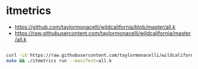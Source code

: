 # itmetrics

- https://github.com/taylormonacelli/wildcalifornia/blob/master/all.k
- https://raw.githubusercontent.com/taylormonacelli/wildcalifornia/master/all.k

```bash

curl -LO https://raw.githubusercontent.com/taylormonacelli/wildcalifornia/master/all.k
make && ./itmetrics run --manifest=all.k

```